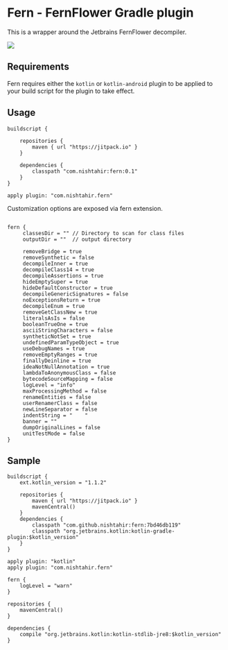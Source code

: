 # Fern - FernFlower Gradle plugin

This is a wrapper around the Jetbrains FernFlower decompiler.

[![](https://jitpack.io/v/nishtahir/fern.svg)](https://jitpack.io/#nishtahir/fern)

## Requirements

Fern requires either the `kotlin` or `kotlin-android` plugin to be applied to your build script for
the plugin to take effect.

## Usage

```
buildscript {

    repositories {
        maven { url "https://jitpack.io" }
    }

    dependencies {
        classpath "com.nishtahir:fern:0.1"
    }
}

apply plugin: "com.nishtahir.fern"

```

Customization options are exposed via fern extension.

```

fern {
     classesDir = "" // Directory to scan for class files
     outputDir = ""  // output directory

     removeBridge = true
     removeSynthetic = false
     decompileInner = true
     decompileClass14 = true
     decompileAssertions = true
     hideEmptySuper = true
     hideDefaultConstructor = true
     decompileGenericSignatures = false
     noExceptionsReturn = true
     decompileEnum = true
     removeGetClassNew = true
     literalsAsIs = false
     booleanTrueOne = true
     asciiStringCharacters = false
     syntheticNotSet = true
     undefinedParamTypeObject = true
     useDebugNames = true
     removeEmptyRanges = true
     finallyDeinline = true
     ideaNotNullAnnotation = true
     lambdaToAnonymousClass = false
     bytecodeSourceMapping = false
     logLevel = "info"
     maxProcessingMethod = false
     renameEntities = false
     userRenamerClass = false
     newLineSeparator = false
     indentString = "    "
     banner = ""
     dumpOriginalLines = false
     unitTestMode = false
}
```

## Sample

```
buildscript {
    ext.kotlin_version = "1.1.2"

    repositories {
        maven { url "https://jitpack.io" }
        mavenCentral()
    }
    dependencies {
        classpath "com.github.nishtahir:fern:7bd46db119"
        classpath "org.jetbrains.kotlin:kotlin-gradle-plugin:$kotlin_version"
    }
}

apply plugin: "kotlin"
apply plugin: "com.nishtahir.fern"

fern {
    logLevel = "warn"
}

repositories {
    mavenCentral()
}

dependencies {
    compile "org.jetbrains.kotlin:kotlin-stdlib-jre8:$kotlin_version"
}

```
